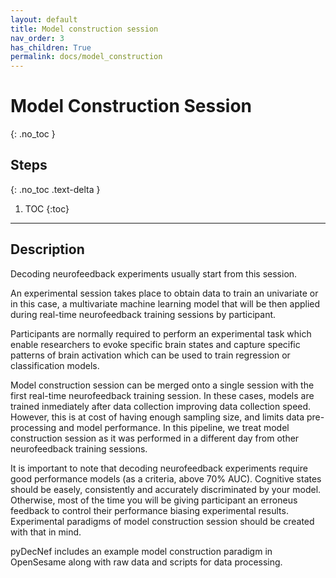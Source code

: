 ```yaml
---
layout: default
title: Model construction session
nav_order: 3
has_children: True
permalink: docs/model_construction
---
```


# Model Construction Session
{: .no_toc }

## Steps
{: .no_toc .text-delta }

1. TOC
{:toc}

---

## Description

Decoding neurofeedback experiments usually start from this session.

An experimental session takes place to obtain data to train an univariate or in this case, a multivariate machine learning model that will be then applied during real-time neurofeedback training sessions by participant.

Participants are normally required to perform an experimental task which enable researchers to evoke specific brain states and capture specific patterns of brain activation which can be used to train regression or classification models.

Model construction session can be merged onto a single session with the first real-time neurofeedback training session. In these cases, models are trained inmediately after data collection improving data collection speed. However, this is at cost of having enough sampling size, and limits data pre-processing and model performance. In this pipeline, we treat model construction session as it was performed in a different day from other neurofeedback training sessions.

It is important to note that decoding neurofeedback experiments require good performance models (as a criteria, above 70% AUC). Cognitive states should be easely, consistently and accurately discriminated by your model. Otherwise, most of the time you will be giving participant an erroneus feedback to control their performance biasing experimental results. Experimental paradigms of model construction session should be created with that in mind.

pyDecNef includes an example model construction paradigm in OpenSesame along with raw data and scripts for data processing.
